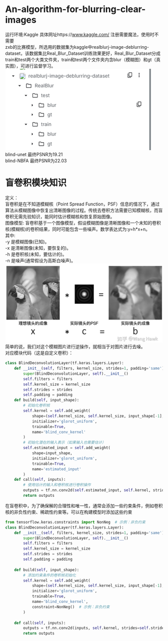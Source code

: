 # An-algorithm-for-blurring-clear-images
运行环境:Kaggle 具体网址https://www.kaggle.com/ 注册需要魔法，使用时不需要  
zxb的比赛模型，所选用的数据集为kaggle中realblurj-image-deblurring-dataset，该数据集比Real_Blur_Dataset训练效果更好，Real_Blur_Dataset分成train和test两个大类文件夹，train和test两个文件夹内含blur（模糊图）和gt（真实图），可进行监督学习。  
![image](https://github.com/angelandeagle/An-algorithm-for-blurring-clear-images/blob/main/%E5%8E%BB%E7%87%A5%E7%9F%A5%E8%AF%86/89b3fb06bdb626f2c0c166da82f230b.png)    
blind-unet 最终PSNR为19.21  
blind-NBFA 最终PSNR为22.03  


# 盲卷积模块知识    
定义：    
  盲卷积是在不知道模糊核（Point Spread Function，PSF）信息的情况下，通过算法从模糊图像中恢复出清晰图像的过程。传统去卷积方法需要已知模糊核，而盲卷积无需先验知识，能同时估计模糊核和恢复原始图像。  
图像模型:
  盲卷积基于一个图像模型，假设模糊图像是清晰图像和一个未知的卷积核(模糊核)的卷积结果，同时可能包含一些噪声。数学表达式为:y=h*x+n。  
其中:  
-y 是模糊图像(已知)。  
-x 是清晰图像(未知，要恢复的)。  
-h 是卷积核(未知，要估计的)。  
-n 是噪声(通常假设为高斯白噪声)。  
![image](https://github.com/angelandeagle/An-algorithm-for-blurring-clear-images/blob/main/%E5%8E%BB%E7%87%A5%E7%9F%A5%E8%AF%86/image.png)
简单的说，我们对这个模糊图片进行逆操作，就相当于对图片进行去噪。      
对应模块代码（这是自定义卷积）：  
```python
class BlindDeconvolutionLayer(tf.keras.layers.Layer):
    def __init__(self, filters, kernel_size, strides=1, padding='same'):
        super(BlindDeconvolutionLayer, self).__init__()
        self.filters = filters
        self.kernel_size = kernel_size
        self.strides = strides
        self.padding = padding
    def build(self, input_shape):
        # 初始化卷积核
        self.kernel = self.add_weight(
            shape=(self.kernel_size, self.kernel_size, input_shape[-1], self.filters),
            initializer='glorot_uniform',
            trainable=True,
            name='blind_conv_kernel'
        )
        # 初始化潜在的输入表示（如果输入也需要估计）
        self.estimated_input = self.add_weight(
            shape=input_shape,
            initializer='glorot_uniform',
            trainable=True,
            name='estimated_input'
        )
    def call(self, inputs):
        # 使用估计的输入和卷积核进行卷积操作
        outputs = tf.nn.conv2d(self.estimated_input, self.kernel, strides=self.strides, padding=self.padding.upper())
        return outputs
```
在盲卷积中，为了确保解的合理性和唯一性，通常会添加一些约束条件，例如卷积核的非负性约束、稀疏性约束等。可以在构建模型时添加这些约束
```python
from tensorflow.keras.constraints import NonNeg  # 示例：非负约束
class BlindDeconvolutionLayer(tf.keras.layers.Layer):
    def __init__(self, filters, kernel_size, strides=1, padding='same'):
        super(BlindDeconvolutionLayer, self).__init__()
        self.filters = filters
        self.kernel_size = kernel_size
        self.strides = strides
        self.padding = padding

    def build(self, input_shape):
        # 添加约束条件的卷积核初始化
        self.kernel = self.add_weight(
            shape=(self.kernel_size, self.kernel_size, input_shape[-1], self.filters),
            initializer='glorot_uniform',
            trainable=True,
            name='blind_conv_kernel',
            constraint=NonNeg()  # 示例：非负约束
        )

    def call(self, inputs):
        outputs = tf.nn.conv2d(inputs, self.kernel, strides=self.strides, padding=self.padding.upper())
        return outputs
```
